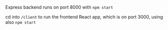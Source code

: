 Express backend runs on port 8000 with `npm start`

cd into `/client` to run the frontend React app, which is on port 3000, using also `npm start`

